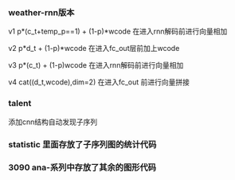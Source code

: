 ### weather-rnn版本

v1  p*(c_t+temp_p==1) + (1-p)*wcode
在进入rnn解码前进行向量相加

v2 p*d_t + (1-p)*wcode
在进入fc_out层前加上wcode


v3 p*(c_t) + (1-p)wcode
在进入rnn解码前进行向量相加

v4 cat((d_t,wcode),dim=2)
在进入fc_out 前进行向量拼接

### talent 
添加cnn结构自动发现子序列

### statistic 里面存放了子序列图的统计代码

### 3090 ana-系列中存放了其余的图形代码